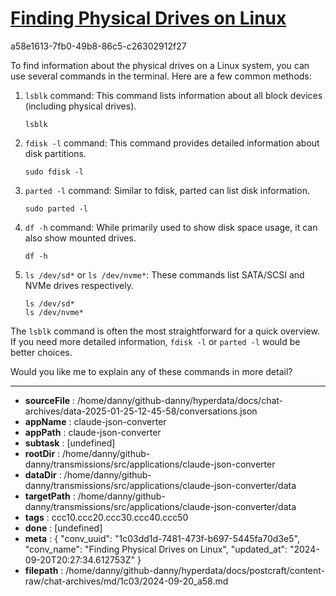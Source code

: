 # [Finding Physical Drives on Linux](https://claude.ai/chat/1c03dd1d-7481-473f-b697-5445fa70d3e5)

a58e1613-7fb0-49b8-86c5-c26302912f27

 To find information about the physical drives on a Linux system, you can use several commands in the terminal. Here are a few common methods:

1. `lsblk` command:
   This command lists information about all block devices (including physical drives).
   
   ```
   lsblk
   ```

2. `fdisk -l` command:
   This command provides detailed information about disk partitions.
   
   ```
   sudo fdisk -l
   ```

3. `parted -l` command:
   Similar to fdisk, parted can list disk information.
   
   ```
   sudo parted -l
   ```

4. `df -h` command:
   While primarily used to show disk space usage, it can also show mounted drives.
   
   ```
   df -h
   ```

5. `ls /dev/sd*` or `ls /dev/nvme*`:
   These commands list SATA/SCSI and NVMe drives respectively.
   
   ```
   ls /dev/sd*
   ls /dev/nvme*
   ```

The `lsblk` command is often the most straightforward for a quick overview. If you need more detailed information, `fdisk -l` or `parted -l` would be better choices.

Would you like me to explain any of these commands in more detail?

---

* **sourceFile** : /home/danny/github-danny/hyperdata/docs/chat-archives/data-2025-01-25-12-45-58/conversations.json
* **appName** : claude-json-converter
* **appPath** : claude-json-converter
* **subtask** : [undefined]
* **rootDir** : /home/danny/github-danny/transmissions/src/applications/claude-json-converter
* **dataDir** : /home/danny/github-danny/transmissions/src/applications/claude-json-converter/data
* **targetPath** : /home/danny/github-danny/transmissions/src/applications/claude-json-converter/data
* **tags** : ccc10.ccc20.ccc30.ccc40.ccc50
* **done** : [undefined]
* **meta** : {
  "conv_uuid": "1c03dd1d-7481-473f-b697-5445fa70d3e5",
  "conv_name": "Finding Physical Drives on Linux",
  "updated_at": "2024-09-20T20:27:34.612753Z"
}
* **filepath** : /home/danny/github-danny/hyperdata/docs/postcraft/content-raw/chat-archives/md/1c03/2024-09-20_a58.md